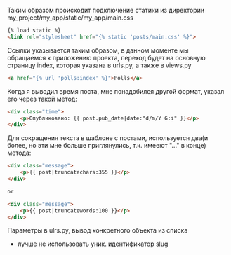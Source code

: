 Таким образом происходит подключение статики из директории my_project/my_app/static/my_app/main.css

```HTML
{% load static %}  
<link rel="stylesheet" href="{% static 'posts/main.css' %}">
```

Ссылки указывается таким образом, в данном моменте мы обращаемся к приложению проекта, переход будет на основную страницу index, которая указана в urls.py, а также в views.py

```HTML
<a href="{% url 'polls:index' %}">Polls</a>
```

Когда я выводил время поста, мне понадобился другой формат, указал его через такой метод:

```HTML
<div class="time">  
    <p>Опубликовано: {{ post.pub_date|date:"d/m/Y G:i" }}</p>  
</div>
```

Для сокращения текста в шаблоне с постами, используется два(и более, но эти мне больше приглянулись, т.к. имееют "..." в конце) метода:

```HTML
<div class="message">  
    <p>{{ post|truncatechars:355 }}</p>  
</div>

or

<div class="message">  
    <p>{{ post|truncatewords:100 }}</p>  
</div>
```

Параметры в ulrs.py, вывод конкретного объекта из списка
+ лучше не использовать уник. идентификатор slug
